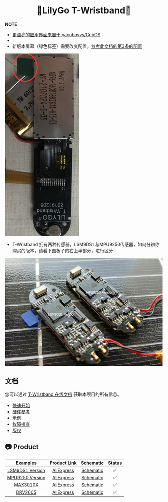 <h1 align = "center">🌟LilyGo T-Wristband🌟</h1>

**NOTE**

- [更漂亮的应用界面来自于 yacubovvs/CubOS](https://github.com/yacubovvs/CubOS)
- 
- 新版本屏幕（绿色标签）需要改变配置。[参考此文档的第3条的配置](examples/T-Wristband-MPU9250/README.MD)

![](docs/_static/readme/new_version_green_tag.png)

- T-Wristband 拥有两种传感器，LSM9DS1 与MPU9250传感器，如何分辨你购买的版本，请看下图板子的右上半部分，进行区分

![](docs/_static/readme/3.jpg)

## 文档

您可以通过 [T-Wristband 在线文档](https://t-wristband-zh-cn.readthedocs.io/en/latest) 获取本项目的所有信息。

* [快速开始](https://t-wristband-zh-cn.readthedocs.io/zh_CN/latest/get-started/index.html)
* [硬件参考](https://docs.espressif.com/projects/arduino-esp32/zh_CN/latest/installing.html)
* [示例](https://t-wristband-zh-cn.readthedocs.io/zh_CN/latest/soft-reference/index.html)
* [故障排查](https://t-wristband-zh-cn.readthedocs.io/zh_CN/latest/troubleshooting.html)
* [版权](https://t-wristband-zh-cn.readthedocs.io/zh_CN/latest/COPYRIGHT.html)

## 📷 Product

| Examples                                                  | Product  Link                                                   | Schematic                                                  | Status |
| :-------------------------------------------------------: | :-------------------------------------------------------------: | :---------------------------------------------------------: | :----: |
| [LSM9DS1 Version](examples/T-Wristband-LSM9DS1/README.md) | [AliExpress](https://www.aliexpress.com/item/4001162589218.html) | [Schematic](./schematic/T_Wristband_lsm9ds1_20200306.pdf) |   ✅    |
| [MPU9250 Version](examples/T-Wristband-MPU9250/README.md) | [AliExpress](https://www.aliexpress.com/item/4001162589218.html) | [Schematic](./schematic/T_Wristband_mpu9250.pdf)        |   ✅    |
| [MAX3010X](examples/T-Wristband-MAX3010X/README.md)       | [AliExpress](https://www.aliexpress.com/item/4001162589218.html) | [Schematic](./schematic/T_Wristband_MAX30102.pdf)       |   ✅    |
| [DRV2605](examples/T-Wristband-DRV2605/README.md)         | [AliExpress](https://www.aliexpress.com/item/4001162589218.html) | [Schematic](./schematic/T_Wristband_DRV2605.pdf)        |   ✅    |
